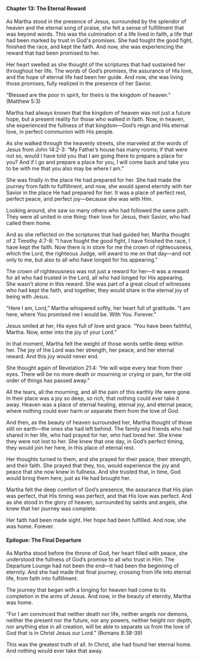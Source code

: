 

#### Chapter 13: The Eternal Reward

As Martha stood in the presence of Jesus, surrounded by the splendor of heaven and the eternal song of praise, she felt a sense of fulfillment that was beyond words. This was the culmination of a life lived in faith, a life that had been marked by trust in God's promises. She had fought the good fight, finished the race, and kept the faith. And now, she was experiencing the reward that had been promised to her.

Her heart swelled as she thought of the scriptures that had sustained her throughout her life. The words of God’s promises, the assurance of His love, and the hope of eternal life had been her guide. And now, she was living those promises, fully realized in the presence of her Savior.

“Blessed are the poor in spirit, for theirs is the kingdom of heaven.” (Matthew 5:3)

Martha had always known that the kingdom of heaven was not just a future hope, but a present reality for those who walked in faith. Now, in heaven, she experienced the fullness of that kingdom—God’s reign and His eternal love, in perfect communion with His people.

As she walked through the heavenly streets, she marveled at the words of Jesus from John 14:2-3: “My Father’s house has many rooms; if that were not so, would I have told you that I am going there to prepare a place for you? And if I go and prepare a place for you, I will come back and take you to be with me that you also may be where I am.”

She was finally in the place He had prepared for her. She had made the journey from faith to fulfillment, and now, she would spend eternity with her Savior in the place He had prepared for her. It was a place of perfect rest, perfect peace, and perfect joy—because she was with Him.

Looking around, she saw so many others who had followed the same path. They were all united in one thing: their love for Jesus, their Savior, who had called them home.

And as she reflected on the scriptures that had guided her, Martha thought of 2 Timothy 4:7-8: “I have fought the good fight, I have finished the race, I have kept the faith. Now there is in store for me the crown of righteousness, which the Lord, the righteous Judge, will award to me on that day—and not only to me, but also to all who have longed for his appearing.”

The crown of righteousness was not just a reward for her—it was a reward for all who had trusted in the Lord, all who had longed for His appearing. She wasn’t alone in this reward. She was part of a great cloud of witnesses who had kept the faith, and together, they would share in the eternal joy of being with Jesus.

“Here I am, Lord,” Martha whispered softly, her heart full of gratitude. “I am here, where You promised me I would be. With You. Forever.”

Jesus smiled at her, His eyes full of love and grace. “You have been faithful, Martha. Now, enter into the joy of your Lord.”

In that moment, Martha felt the weight of those words settle deep within her. The joy of the Lord was her strength, her peace, and her eternal reward. And this joy would never end.

She thought again of Revelation 21:4: “He will wipe every tear from their eyes. There will be no more death or mourning or crying or pain, for the old order of things has passed away.”

All the tears, all the mourning, and all the pain of this earthly life were gone. In their place was a joy so deep, so rich, that nothing could ever take it away. Heaven was a place of eternal healing, eternal joy, and eternal peace, where nothing could ever harm or separate them from the love of God.

And then, as the beauty of heaven surrounded her, Martha thought of those still on earth—the ones she had left behind. The family and friends who had shared in her life, who had prayed for her, who had loved her. She knew they were not lost to her. She knew that one day, in God’s perfect timing, they would join her here, in this place of eternal rest.

Her thoughts turned to them, and she prayed for their peace, their strength, and their faith. She prayed that they, too, would experience the joy and peace that she now knew in fullness. And she trusted that, in time, God would bring them here, just as He had brought her.

Martha felt the deep comfort of God’s presence, the assurance that His plan was perfect, that His timing was perfect, and that His love was perfect. And as she stood in the glory of heaven, surrounded by saints and angels, she knew that her journey was complete.

Her faith had been made sight. Her hope had been fulfilled. And now, she was home. Forever.

#### Epilogue: The Final Departure


As Martha stood before the throne of God, her heart filled with peace, she understood the fullness of God’s promise to all who trust in Him. The Departure Lounge had not been the end—it had been the beginning of eternity. And she had made that final journey, crossing from life into eternal life, from faith into fulfillment.

The journey that began with a longing for heaven had come to its completion in the arms of Jesus. And now, in the beauty of eternity, Martha was home.

“For I am convinced that neither death nor life, neither angels nor demons, neither the present nor the future, nor any powers, neither height nor depth, nor anything else in all creation, will be able to separate us from the love of God that is in Christ Jesus our Lord.” (Romans 8:38-39)

This was the greatest truth of all. In Christ, she had found her eternal home. And nothing would ever take that away.

